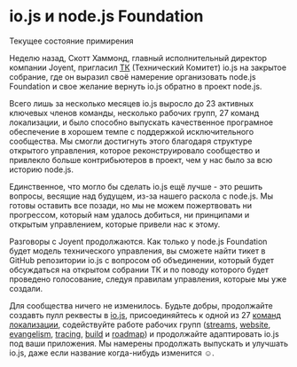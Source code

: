 # io.js и node.js Foundation
Текущее состояние примирения

Неделю назад, Скотт Хаммонд, главный исполнительный директор компании Joyent, пригласил [TК](https://github.com/iojs/io.js/blob/v1.x/GOVERNANCE.md#technical-committee) (Технический Комитет) io.js на закрытое собрание, где он выразил своё намерение организовать node.js Foundation и свое желание вернуть io.js обратно в проект node.js.

Всего лишь за несколько месяцев io.js выросло до 23 активных ключевых членов команды, несколько рабочих групп, 27 команд локализации, и было способно выпускать качественное програмное обеспечение в хорошем темпе с поддержкой исключительного сообщества. Мы смогли достигнуть этого благодаря структуре открытого управления, которое реконструировало сообщество и привлекло больше контрибьютеров в проект, чем у нас было за всю историю node.js.

Единственное, что могло бы сделать io.js ещё лучше - это решить вопросы, весящие над будущем, из-за нашего раскола с node.js.  Мы готовы оставить все позади, но мы не можем пожертвовать ни прогрессом, который нам удалось добиться, ни принципами и открытым управлением, которые привели нас к этому.

Разговоры с Joyent продолжаются. Как только у node.js Foundation будет модель технического управления, вы сможете найти тикет в GitHub репозитории io.js с вопросом об объединении, который будет обсуждаться на открытом собрании ТК и по поводу которого будет проведено голосование, следуя правилам управления, которые мы уже создали.

Для сообщества ничего не изменилось. Будьте добры, продолжайте создавть пулл реквесты в [io.js](https://github.com/iojs/io.js), присоединяйтесь к одной из 27 [команд локализации](https://github.com/iojs/website/issues/125), содействуйте работе рабочих групп ([streams](https://github.com/iojs/readable-stream), [website](https://github.com/iojs/website), [evangelism](https://github.com/iojs/website/labels/evangelism), [tracing](https://github.com/iojs/tracing-wg), [build](https://github.com/iojs/build) и [roadmap](https://github.com/iojs/roadmap)) и продолжайте адаптировать io.js под ваши приложения. Мы намерены продолжать выпускать и улучшать io.js, даже если название когда-нибудь изменится ☺.
